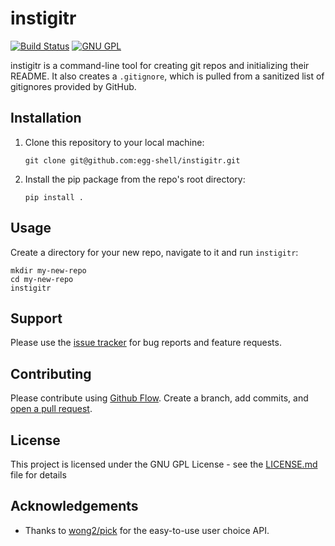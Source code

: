 # instigitr

[![Build Status](https://travis-ci.org/egg-shell/instigitr.svg?branch=master)](https://travis-ci.org/egg-shell/instigitr)
[![GNU GPL](http://img.shields.io/:license-gpl3-blue.svg)](http://www.gnu.org/licenses/gpl-3.0.html)

instigitr is a command-line tool for creating git repos and initializing their
README. It also creates a `.gitignore`, which is pulled from a sanitized
list of gitignores provided by GitHub.

## Installation

1. Clone this repository to your local machine:

    ```
    git clone git@github.com:egg-shell/instigitr.git
    ```

1. Install the pip package from the repo's root directory:

    ```
    pip install .
    ```

## Usage

Create a directory for your new repo, navigate to it and run `instigitr`:

    mkdir my-new-repo
    cd my-new-repo
    instigitr

## Support

Please use the [issue tracker](https://github.com/egg-shell/instigitr/issues)
for bug reports and feature requests.

## Contributing

Please contribute using
[Github Flow](https://guides.github.com/introduction/flow/).
Create a branch, add commits,
and [open a pull request](https://github.com/egg-shell/instigitr/compare/).

## License

This project is licensed under the GNU GPL License - see the
[LICENSE.md](LICENSE.md) file for details

## Acknowledgements

* Thanks to [wong2/pick](https://github.com/wong2/pick) for the easy-to-use
  user choice API.

